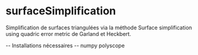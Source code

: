 # surfaceSimplification
Simplification de surfaces triangulées via la méthode Surface simplification using quadric error metric de Garland et Heckbert.

-- Installations nécessaires --
numpy
polyscope